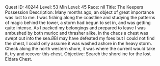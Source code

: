Quest ID: 40244
Level: 53
Min Level: 45
Race: nil
Title: The Keepers Possession
Description: Many months ago, an object of great importance was lost to me. I was fishing along the coastline and studying the patterns of magic behind the tower, a storm had begun to set in, and was getting quite intense. As I packed my belongings and prepared to leave I was ambushed by both murloc and thrasher alike, in the chaos a chest was swept out into the sea.$B$BI may have defeated my foes but I could not find the chest, I could only assume it was washed ashore in the heavy storm. Check along the north western shore, it was where the current would take it, try and recover this chest.
Objective: Search the shoreline for the lost Eldara Chest.
